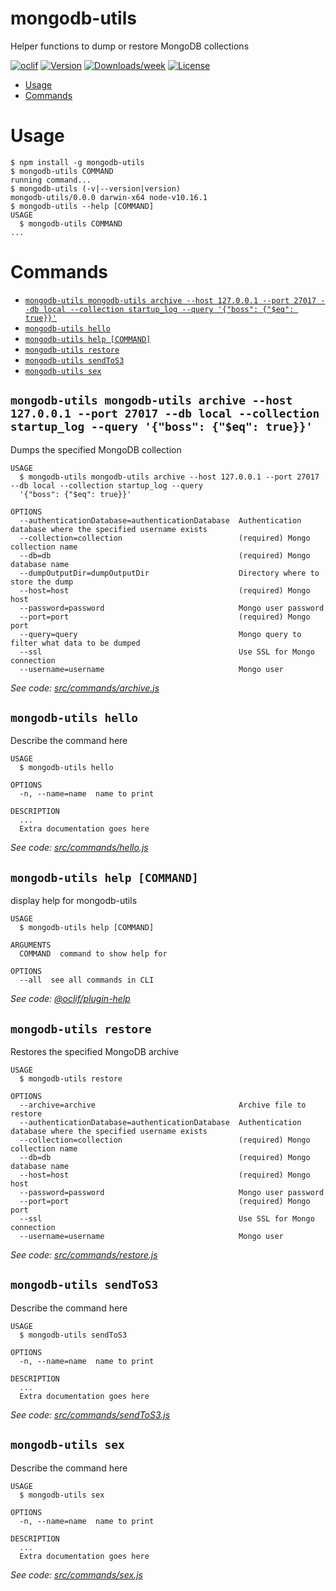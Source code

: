 mongodb-utils
=============

Helper functions to dump or restore MongoDB collections

[![oclif](https://img.shields.io/badge/cli-oclif-brightgreen.svg)](https://oclif.io)
[![Version](https://img.shields.io/npm/v/mongodb-utils.svg)](https://npmjs.org/package/mongodb-utils)
[![Downloads/week](https://img.shields.io/npm/dw/mongodb-utils.svg)](https://npmjs.org/package/mongodb-utils)
[![License](https://img.shields.io/npm/l/mongodb-utils.svg)](https://github.com/nzpopa/mongodb-utils/blob/master/package.json)

<!-- toc -->
* [Usage](#usage)
* [Commands](#commands)
<!-- tocstop -->
# Usage
<!-- usage -->
```sh-session
$ npm install -g mongodb-utils
$ mongodb-utils COMMAND
running command...
$ mongodb-utils (-v|--version|version)
mongodb-utils/0.0.0 darwin-x64 node-v10.16.1
$ mongodb-utils --help [COMMAND]
USAGE
  $ mongodb-utils COMMAND
...
```
<!-- usagestop -->
# Commands
<!-- commands -->
* [`mongodb-utils mongodb-utils archive --host 127.0.0.1 --port 27017 --db local --collection startup_log --query '{"boss": {"$eq": true}}'`](#mongodb-utils-mongodb-utils-archive---host-127001---port-27017---db-local---collection-startup_log---query-boss-eq-true)
* [`mongodb-utils hello`](#mongodb-utils-hello)
* [`mongodb-utils help [COMMAND]`](#mongodb-utils-help-command)
* [`mongodb-utils restore`](#mongodb-utils-restore)
* [`mongodb-utils sendToS3`](#mongodb-utils-sendtos3)
* [`mongodb-utils sex`](#mongodb-utils-sex)

## `mongodb-utils mongodb-utils archive --host 127.0.0.1 --port 27017 --db local --collection startup_log --query '{"boss": {"$eq": true}}'`

Dumps the specified MongoDB collection

```
USAGE
  $ mongodb-utils mongodb-utils archive --host 127.0.0.1 --port 27017 --db local --collection startup_log --query 
  '{"boss": {"$eq": true}}'

OPTIONS
  --authenticationDatabase=authenticationDatabase  Authentication database where the specified username exists
  --collection=collection                          (required) Mongo collection name
  --db=db                                          (required) Mongo database name
  --dumpOutputDir=dumpOutputDir                    Directory where to store the dump
  --host=host                                      (required) Mongo host
  --password=password                              Mongo user password
  --port=port                                      (required) Mongo port
  --query=query                                    Mongo query to filter what data to be dumped
  --ssl                                            Use SSL for Mongo connection
  --username=username                              Mongo user
```

_See code: [src/commands/archive.js](https://github.com/nzpopa/mongodb-utils/blob/v0.0.0/src/commands/archive.js)_

## `mongodb-utils hello`

Describe the command here

```
USAGE
  $ mongodb-utils hello

OPTIONS
  -n, --name=name  name to print

DESCRIPTION
  ...
  Extra documentation goes here
```

_See code: [src/commands/hello.js](https://github.com/nzpopa/mongodb-utils/blob/v0.0.0/src/commands/hello.js)_

## `mongodb-utils help [COMMAND]`

display help for mongodb-utils

```
USAGE
  $ mongodb-utils help [COMMAND]

ARGUMENTS
  COMMAND  command to show help for

OPTIONS
  --all  see all commands in CLI
```

_See code: [@oclif/plugin-help](https://github.com/oclif/plugin-help/blob/v2.2.1/src/commands/help.ts)_

## `mongodb-utils restore`

Restores the specified MongoDB archive

```
USAGE
  $ mongodb-utils restore

OPTIONS
  --archive=archive                                Archive file to restore
  --authenticationDatabase=authenticationDatabase  Authentication database where the specified username exists
  --collection=collection                          (required) Mongo collection name
  --db=db                                          (required) Mongo database name
  --host=host                                      (required) Mongo host
  --password=password                              Mongo user password
  --port=port                                      (required) Mongo port
  --ssl                                            Use SSL for Mongo connection
  --username=username                              Mongo user
```

_See code: [src/commands/restore.js](https://github.com/nzpopa/mongodb-utils/blob/v0.0.0/src/commands/restore.js)_

## `mongodb-utils sendToS3`

Describe the command here

```
USAGE
  $ mongodb-utils sendToS3

OPTIONS
  -n, --name=name  name to print

DESCRIPTION
  ...
  Extra documentation goes here
```

_See code: [src/commands/sendToS3.js](https://github.com/nzpopa/mongodb-utils/blob/v0.0.0/src/commands/sendToS3.js)_

## `mongodb-utils sex`

Describe the command here

```
USAGE
  $ mongodb-utils sex

OPTIONS
  -n, --name=name  name to print

DESCRIPTION
  ...
  Extra documentation goes here
```

_See code: [src/commands/sex.js](https://github.com/nzpopa/mongodb-utils/blob/v0.0.0/src/commands/sex.js)_
<!-- commandsstop -->
